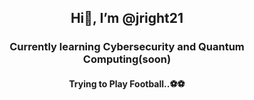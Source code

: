  <h2 align="center"> Hi👋, I’m <b>@jright21</h2></b>
<h3 align="center">Currently learning Cybersecurity and Quantum Computing(soon)</h3>
<h4 align="center">Trying to Play Football..⚽⚽</h4>

<!---
jright21/jright21 is a ✨ special ✨ repository because its `README.md` (this file) appears on your GitHub profile.
You can click the Preview link to take a look at your changes.
--->
